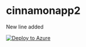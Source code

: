 # cinnamonapp2

New line added

[![Deploy to Azure](http://azuredeploy.net/deploybutton.png)](https://azuredeploy.net/)
